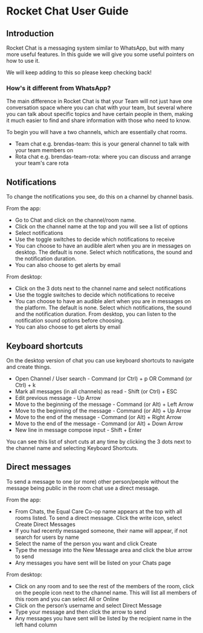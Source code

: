 # Rocket Chat User Guide

## Introduction 

Rocket Chat is a messaging system similar to WhatsApp, but with many more useful features. In this guide we will give you some useful pointers on how to use it. 

We will keep adding to this so please keep checking back!

### How's it different from WhatsApp?

The main difference in Rocket Chat is that your Team will not just have one conversation space where you can chat with your team, but several where you can talk about specific topics and have certain people in them, making it much easier to find and share information with those who need to know.

To begin you will have a two channels, which are essentially chat rooms.

* Team chat e.g. brendas-team: this is your general channel to talk with your team members on
* Rota chat e.g. brendas-team-rota: where you can discuss and arrange your team's care rota

## Notifications

To change the notifications you see, do this on a channel by channel basis.

From the app:

* Go to Chat and click on the channel/room name. 
* Click on the channel name at the top and you will see a list of options
* Select notifications
* Use the toggle switches to decide which notifications to receive
* You can choose to have an audible alert when you are in messages on desktop. The default is none. Select which notifications, the sound and the notification duration.
* You can also choose to get alerts by email

From desktop:

* Click on the 3 dots next to the channel name and select notifications
* Use the toggle switches to decide which notifications to receive
* You can choose to have an audible alert when you are in messages on the platform. The default is none. Select which notifications, the sound and the notification duration. From desktop, you can listen to the notification sound options before choosing. 
* You can also choose to get alerts by email

## Keyboard shortcuts

On the desktop version of chat you can use keyboard shortcuts to navigate and create things.

* Open Channel / User search - Command \(or Ctrl\) + p OR Command \(or Ctrl\) + k
* Mark all messages \(in all channels\) as read - Shift \(or Ctrl\) + ESC
* Edit previous message - Up Arrow
* Move to the beginning of the message - Command \(or Alt\) + Left Arrow
* Move to the beginning of the message - Command \(or Alt\) + Up Arrow
* Move to the end of the message - Command \(or Alt\) + Right Arrow
* Move to the end of the message - Command \(or Alt\) + Down Arrow
* New line in message compose input - Shift + Enter

You can see this list of short cuts at any time by clicking the 3 dots next to the channel name and selecting Keyboard Shortcuts.

## Direct messages

To send a message to one \(or more\) other person/people without the message being public in the room chat use a direct message.

From the app:

* From Chats, the Equal Care Co-op name appears at the top with all rooms listed. To send a direct message. Click the write icon, select Create Direct Messages
* If you had recently messaged someone, their name will appear, if not search for users by name
* Select the name of the person you want and click Create
* Type the message into the New Message area and click the blue arrow to send
* Any messages you have sent will be listed on your Chats page

From desktop:

* Click on any room and to see the rest of the members of the room, click on the people icon next to the channel name. This will list all members of this room and you can select All or Online
* Click on the person’s username and select Direct Message
* Type your message and then click the arrow to send
* Any messages you have sent will be listed by the recipient name in the left hand column 

